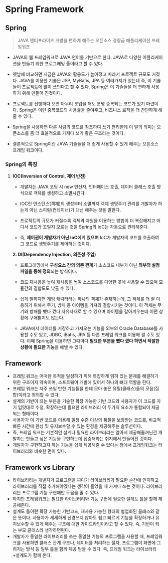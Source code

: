 # Spring Framework

## Spring

> JAVA 엔터프라이즈 개발을 편하게 해주는 오픈소스 경량급 애플리케이션 프레임워크

- JAVA의 웹 프레임워크로 JAVA 언어를 기반으로 한다. JAVA로 다양한 어플리케이션을 만들기 위한 프로그래밍 툴이라고 할 수 있다.

- 옛날에 비교하면 지금은 JAVA의 활용도가 높아졌고 따라서 프로젝트 규모도 커졌다. JAVA를 이용한 기술은 JSP, MyBatis, JPA 등 여러가지가 있는데 즉, 이 기술들이 프로젝트에 많이 쓰인다고 할 수 있다. Spring은 이 기술들을 더 편하게 사용하기 위해 만들어 진것이다.
- 프로젝트를 진행하다 보면 아무리 분업을 해도 분명 중복되는 코드가 있기 마련이다. Spring은 이런 중복코드의 사용률을 줄여주고, 비즈니스 로직을 더 간단하게 해줄 수 있다.
- Spring을 사용하면 다른 사람의 코드를 참조하여 쓰기 편리한데 이 말의 의미는 오픈소스를 좀 더 효율적으로 가져다 쓰기 좋은 구조라는 것이다.
- 결론적으로 Spring이란 JAVA 기술들을 더 쉽게 사용할 수 있게 해주는 오픈소스 프레임 워크이다.

### Spring의 특징

1. **IOC(Inversion of Control, 제어 반전)**

   - 개발자는 JAVA 코딩 시 new 연산자, 인터페이스 호출, 데이터 클래스 호출 방식으로 객체를 생성하고 소멸시킨다.
   - IOC란 인스턴스(객체)의 생성부터 소멸까지 객체 생명주기 관리를 개발자가 하는게 아닌 스피링(컨테이너)가 대신 해주는 것을 말한다.

   - 프로젝트의 규모가 커질수록 객체와 자원을 이용하는 방법이 더 복잡해지고 어디서 코드가 꼬일지 모르는 것을 Spring의 IoC는 자동으로 관리해준다.

   - 즉, **제어권이 개발자가 아닌 IoC에게 있으며** IoC가 개발자의 코드를 호출하여 그 코드로 생명주기를 제어하는 것이다.

   **2. DI(Dependency Injection, 의존성 주입)**

   - 프로그래밍에서 **구성요소 간의 의존 관계**가 소스코드 내부가 아닌 **외부의 설정파일을 통해 정의**되는 방식이다.

   - 코드 재사용을 높여 재사용을 높여 소스코드를 다양한 곳에 사용할 수 있으며 모듈간의 결합도도 낮출 수 있다.

   - 쉽게 말하자면 게임 캐릭터라는 하나의 객체가 존재하는데, 그 객체를 더 잘 이용하기 위해서 무기, 방패 등 아이템을 가져와 결합시키는 것이다. 이 객체는 무기와 방패를 뺐다 꼈다 자유자재로 할 수 있으며 아이템을 갈아끼우는데 어떤 상황에 구애받지도 않는다.

   - JAVA에서 데이터를 저장하고 가져오는 기능을 외부의 Oracle Database를 사용할 수도 있고, JDBC, iBatis, JPA 등 다른 프레임 워크를 이용해 짤 수도 있다. 이때 Spring을 이용하면 그때마다 **필요한 부분을 뺐다 꼈다 하면서 적절한 상황에 필요한 기능**을 해낼 수 있다.



## Framework

- 프레임 워크는 어떠한 목적을 달성하기 위해 복잡하게 얽혀 있는 문제를 해결하기 위한 구조이자 약속이며, 소프트웨어 개발에 있어서 하나의 뼈대 역할을 한다.
- 프레임 워크는 자주 쓰일 만한 기능들을 한데 모아 놓은 유틸(클래스)들의 모음(집합)이라고 정의할 수 있다.
- 설계의 기반이 되는 부분을 기술한 확장 가능한 기반 코드와 사용자가 이 코드를 자기 입맛대로 수정, 확장하는데 필요한 라이브러리 이 두가지 요소가 통합되어 제공되는 형태이다.
- 사용자가 이 기반 코드를 이용해 일정 수준 이상의 품질을 보장받는 코드를, 비교적 빠른 시간에 완성 및 유지보수할 수 있는 환경을 제공해주는 솔루션이다.
- 즉, 프레임 워크는 기본적인 설계나 필요한 라이브러리는 알아서 제공해줄꺼닌깐 개발자는 만들고 싶은 기능을 구현하는데 집중해라는 취지에서 만들어진 것이다.
- 개발자가 구현하고자 하는 기능을 쉽게 제공해줄 수 있다는 점에서 프레임워크는 라이브러리와 비슷한 면이 있다.



## Framework vs Library

- 라이브러리는 개발자가 프로그램을 짜다가 라이브러리가 필요한 순간에 인지하고 라이브러리를 직접 추가해야겠다는 생각이 들었을 때 가져다 쓰는 것이다. 라이브러리는 프로그램 기능 구현에만 도움을 줄 수 있다.
- 하지만 프레임워크는 필요한 라이브러리와 기능 구현에 필요한 설계도 틀을 할께 제공해준다.
- 설계도 틀이란 확장 가능한 기반코드, 재사용 가능한 형태의 협업화된 클래스와 같은 뜻이다. 사용자가 세세하게 신경쓰지 않아도 쉽고 빠르게 기능을 확장하거나 유지보수할 수 있게 해주는 구조에 대한 가이드라인이라고 할 수 있다. 즉, 기반이 되는 부모 클래스라 생각하면된다.
- 개발자가 동일한 라이브러리를 쓰는 동일한 기능의 프로그램을 사용할 때, 프레임워크를 사용하면 클래스 관계 구조나, 데이터를 처리하는 절차, 프로그램이 화면에 그려지는 방식 등 일부 틀을 함께 제공 받을 수 있다. 즉, 프레임 워크는 라이브러리+설계도가 함께 온다.

##